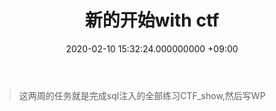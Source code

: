 ﻿---
layout: post
title: 新的开始with ctf
date: 2020-02-10 15:32:24.000000000 +09:00
---
>这两周的任务就是完成sql注入的全部练习CTF_show,然后写WP

